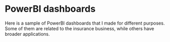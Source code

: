 # PowerBI dashboards
Here is a sample of PowerBI dashboards that I made for different purposes. Some of them are related to the insurance business, while others have broader applications.
